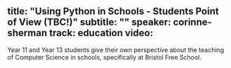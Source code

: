 title: "Using Python in Schools - Students Point of View (TBC!)"
subtitle: ""
speaker: corinne-sherman
track: education
video:
---
Year 11 and Year 13 students give their own perspective about the teaching of Computer Science in schools, specifically at Bristol Free School.